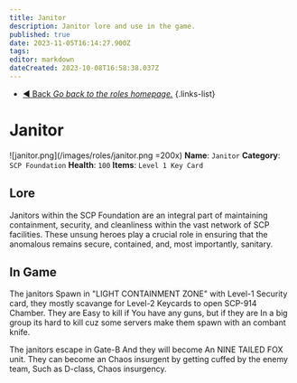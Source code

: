 ```yaml
---
title: Janitor
description: Janitor lore and use in the game.
published: true
date: 2023-11-05T16:14:27.900Z
tags: 
editor: markdown
dateCreated: 2023-10-08T16:58:38.037Z
---
```


- [:arrow_backward: Back *Go back to the roles homepage.*](/en/game/jobs#roles)
{.links-list}
# Janitor
![janitor.png](/images/roles/janitor.png =200x)
**Name**: `Janitor`
**Category**: `SCP Foundation`
**Health**: `100`
**Items**: `Level 1 Key Card`
## Lore
Janitors within the SCP Foundation are an integral part of maintaining containment, security, and cleanliness within the vast network of SCP facilities. These unsung heroes play a crucial role in ensuring that the anomalous remains secure, contained, and, most importantly, sanitary.
## In Game
The janitors Spawn in "LIGHT CONTAINMENT ZONE" with Level-1 Security card, they mostly scavange for Level-2 Keycards to open SCP-914 Chamber. They are Easy to kill if You have any guns, but if they are In a big group its hard to kill cuz some servers make them spawn with an combant knife.

The janitors escape in Gate-B And they will become An NINE TAILED FOX unit. They can become an Chaos insurgent by getting cuffed by the enemy team, Such as D-class, Chaos insurgency.